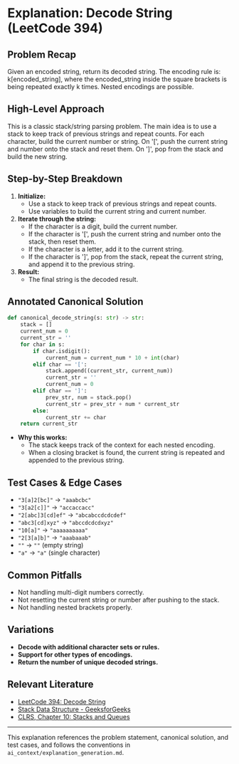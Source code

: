 # Explanation: Decode String (LeetCode 394)

## Problem Recap
Given an encoded string, return its decoded string. The encoding rule is: k[encoded_string], where the encoded_string inside the square brackets is being repeated exactly k times. Nested encodings are possible.

## High-Level Approach
This is a classic stack/string parsing problem. The main idea is to use a stack to keep track of previous strings and repeat counts. For each character, build the current number or string. On '[', push the current string and number onto the stack and reset them. On ']', pop from the stack and build the new string.

## Step-by-Step Breakdown
1. **Initialize:**
   - Use a stack to keep track of previous strings and repeat counts.
   - Use variables to build the current string and current number.
2. **Iterate through the string:**
   - If the character is a digit, build the current number.
   - If the character is '[', push the current string and number onto the stack, then reset them.
   - If the character is a letter, add it to the current string.
   - If the character is ']', pop from the stack, repeat the current string, and append it to the previous string.
3. **Result:**
   - The final string is the decoded result.

## Annotated Canonical Solution
```python
def canonical_decode_string(s: str) -> str:
    stack = []
    current_num = 0
    current_str = ''
    for char in s:
        if char.isdigit():
            current_num = current_num * 10 + int(char)
        elif char == '[':
            stack.append((current_str, current_num))
            current_str = ''
            current_num = 0
        elif char == ']':
            prev_str, num = stack.pop()
            current_str = prev_str + num * current_str
        else:
            current_str += char
    return current_str
```
- **Why this works:**
  - The stack keeps track of the context for each nested encoding.
  - When a closing bracket is found, the current string is repeated and appended to the previous string.

## Test Cases & Edge Cases
- `"3[a]2[bc]"` → `"aaabcbc"`
- `"3[a2[c]]"` → `"accaccacc"`
- `"2[abc]3[cd]ef"` → `"abcabccdcdcdef"`
- `"abc3[cd]xyz"` → `"abccdcdcdxyz"`
- `"10[a]"` → `"aaaaaaaaaa"`
- `"2[3[a]b]"` → `"aaabaaab"`
- `""` → `""` (empty string)
- `"a"` → `"a"` (single character)

## Common Pitfalls
- Not handling multi-digit numbers correctly.
- Not resetting the current string or number after pushing to the stack.
- Not handling nested brackets properly.

## Variations
- **Decode with additional character sets or rules.**
- **Support for other types of encodings.**
- **Return the number of unique decoded strings.**

## Relevant Literature
- [LeetCode 394: Decode String](https://leetcode.com/problems/decode-string/)
- [Stack Data Structure - GeeksforGeeks](https://www.geeksforgeeks.org/stack-data-structure/)
- [CLRS, Chapter 10: Stacks and Queues](https://mitpress.mit.edu/9780262046305/introduction-to-algorithms/)

---
This explanation references the problem statement, canonical solution, and test cases, and follows the conventions in `ai_context/explanation_generation.md`. 